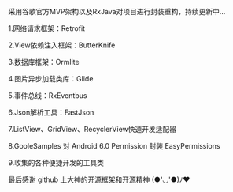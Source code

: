 采用谷歌官方MVP架构以及RxJava对项目进行封装重构，持续更新中...

1.网络请求框架：Retrofit

2.View依赖注入框架：ButterKnife

3.数据库框架：Ormlite

4.图片异步加载类库：Glide

5.事件总线：RxEventbus

6.Json解析工具：FastJson

7.ListView、GridView、RecyclerView快速开发适配器

8.GooleSamples 对 Android 6.0 Permission 封装 EasyPermissions

9.收集的各种便捷开发的工具类

最后感谢 github 上大神的开源框架和开源精神 (●'◡'●)ﾉ♥
